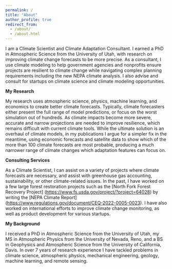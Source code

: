 ```yaml
---
permalink: /
title: "About"
author_profile: true
redirect_from: 
  - /about/
  - /about.html
---
```


I am a Climate Scientist and Climate Adaptation Consultant. I earned a PhD in Atmospheric Science from the University of Utah, with research on improving climate change forecasts to be more precise. As a consultant, I use climate modeling to help government agencies and nonprofits ensure projects are resilient to climate change while navigating complex planning requirements including the new NEPA climate analysis. I also advise and consult for startups on climate science and climate modeling opportunities.

**My Research**

My research uses atmospheric science, physics, machine learning, and economics to create better climate forecasts. Typically, climate forecasters either present the full range of model predictions, or focus on the worst simulation out of hundreds. As climate impacts become more severe, accurate and narrow projections are needed to improve resilience, which remains difficult with current climate tools. While the ultimate solution is an overhaul of climate models, in my publications I argue for a simpler fix in the meantime, using economic forecasts and satellite data to show which of the more than 100 climate forecasts are most probable, producing a much narrower range of climate changes which adaptation features can focus on. 

**Consulting Services**

As a Climate Scientist, I can assist on a variety of projects where climate forecasts are necessary, and assist with greenhouse gas accounting, sustainability, or other climate-related issues. In the past, I have worked on a few large forest restoration projects such as the [North Fork Forest Recovery Project] (https://www.fs.usda.gov/project/?project=64028) by writing the [NEPA Climate Report] (https://www.regulations.gov/document/CEQ-2022-0005-0023). I have also worked on international efforts to improve climate change monitoring, as well as product development for various startups.

**My Background**

I received a PhD in Atmospheric Science from the University of Utah, my MS in Atmospheric Physics from the University of Nevada, Reno, and a BS in Geophysics and Atmospheric Science from the University of California, Davis. In over 7 years of research experience I have tackled problems in climate science, atmospheric physics, mechanical engineering, geology, machine learning, and remote sensing.
